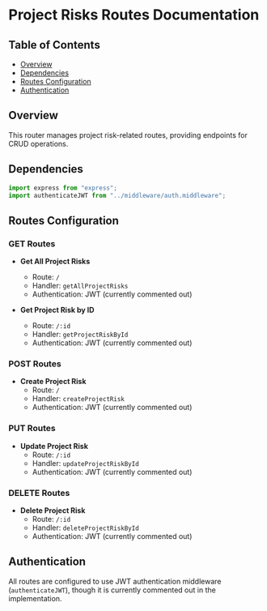 # Project Risks Routes Documentation

## Table of Contents

- [Overview](#overview)
- [Dependencies](#dependencies)
- [Routes Configuration](#routes-configuration)
- [Authentication](#authentication)

## Overview

This router manages project risk-related routes, providing endpoints for CRUD operations.

## Dependencies

```typescript
import express from "express";
import authenticateJWT from "../middleware/auth.middleware";
```

## Routes Configuration

### GET Routes

- **Get All Project Risks**

  - Route: `/`
  - Handler: `getAllProjectRisks`
  - Authentication: JWT (currently commented out)

- **Get Project Risk by ID**
  - Route: `/:id`
  - Handler: `getProjectRiskById`
  - Authentication: JWT (currently commented out)

### POST Routes

- **Create Project Risk**
  - Route: `/`
  - Handler: `createProjectRisk`
  - Authentication: JWT (currently commented out)

### PUT Routes

- **Update Project Risk**
  - Route: `/:id`
  - Handler: `updateProjectRiskById`
  - Authentication: JWT (currently commented out)

### DELETE Routes

- **Delete Project Risk**
  - Route: `/:id`
  - Handler: `deleteProjectRiskById`
  - Authentication: JWT (currently commented out)

## Authentication

All routes are configured to use JWT authentication middleware (`authenticateJWT`), though it is currently commented out in the implementation.
